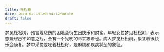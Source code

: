 ```yaml
---
title: 杜松树
date: 2020-02-15T20:54:12+08:00
draft: false
---
```


梦见杜松树，预言着悲伤的困境会衍生出快乐和财富，年轻女性梦见杜松树，表示恋爱经历不如意之后，会有一个光明的未来等着也。病人梦见杜松树，象征着很快乐会康复。梦中采摘或吃着杜松籽，是麻烦和疾病将至的象征。